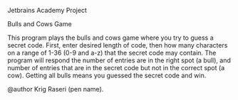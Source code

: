 Jetbrains Academy Project 

Bulls and Cows Game


This program plays the bulls and cows game where you try to guess a secret code. First, enter desired length of code, then how many characters on a range of 1-36 (0-9 and a-z) that the secret code may contain. The program will respond the number of entries are in the right spot (a bull), and number of entries that are in the secret code but   not in the correct spot (a cow). Getting all bulls means you guessed the secret code and win.

@author Krig Raseri (pen name).
 

